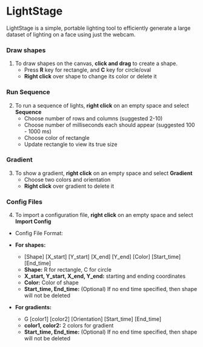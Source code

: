 # LightStage

LightStage is a simple, portable lighting tool to efficiently generate a large dataset of lighting on a face using just the webcam.

### Draw shapes
1. To draw shapes on the canvas, **click and drag** to create a shape.
    - Press **R** key for rectangle, and **C** key for circle/oval
    - **Right click** over shape to change its color or delete it

### Run Sequence
2. To run a sequence of lights, **right click** on an empty space and select **Sequence**
    - Choose number of rows and columns (suggested 2-10)
    - Choose number of milliseconds each should appear (suggested 100 - 1000 ms)
    - Choose color of rectangle
    - Update rectangle to view its true size

### Gradient
3. To show a gradient, **right click** on an empty space and select **Gradient**
    - Choose two colors and orientation
    - **Right click** over gradient to delete it
    
### Config Files
4. To import a configuration file, **right click** on an empty space and select **Import Config**
  - Config File Format:
   - **For shapes:**
      - [Shape] [X_start] [Y_start] [X_end] [Y_end] [Color] [Start_time] [End_time]
      - **Shape:** R for rectangle, C for circle
      - **X_start, Y_start, X_end, Y_end:** starting and ending coordinates
      - **Color:** Color of shape
      - **Start_time, End_time:** (Optional) If no end time specified, then shape will not be deleted
      
   - **For gradients:**
      - G [color1] [color2] [Orientation] [Start_time] [End_time]
      - **color1, color2:** 2 colors for gradient
      - **Start_time, End_time:** (Optional) If no end time specified, then shape will not be deleted
